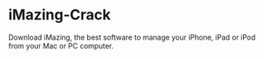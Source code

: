 # iMazing-Crack
Download iMazing, the best software to manage your iPhone, iPad or iPod from your Mac or PC computer.
